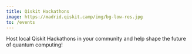 ```yaml
---
title: Qiskit Hackathons
image: https://madrid.qiskit.camp/img/bg-low-res.jpg
to: /events
---
```

Host local Qiskit Hackathons in your community and help shape the future of quantum computing!
